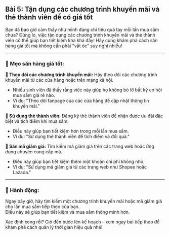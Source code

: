 ## Bài 5: Tận dụng các chương trình khuyến mãi và thẻ thành viên để có giá tốt

Bạn đã bao giờ cảm thấy như mình đang chi tiêu quá tay mỗi lần mua sắm chưa? Đừng lo, việc tận dụng các chương trình khuyến mãi và thẻ thành viên có thể giúp bạn tiết kiệm kha khá đấy! Hãy cùng khám phá cách săn hàng giá tốt mà không cần phải "vắt óc" suy nghĩ nhiều!

---

### 📌 Mẹo săn hàng giá tốt:

**🔹 Theo dõi các chương trình khuyến mãi:**
Hãy theo dõi các chương trình khuyến mãi từ các cửa hàng hoặc trên mạng xã hội.  
- Nhiều sinh viên đã thấy rằng việc này giúp họ không bỏ lỡ bất kỳ cơ hội mua sắm giá rẻ nào.  
- Ví dụ: "Theo dõi fanpage của các cửa hàng để cập nhật thông tin khuyến mãi."

**🔹 Sử dụng thẻ thành viên:**
Đăng ký thẻ thành viên để nhận được ưu đãi đặc biệt và tích điểm khi mua sắm.  
- Điều này giúp bạn tiết kiệm hơn trong mỗi lần mua sắm.  
- Ví dụ: "Sử dụng thẻ thành viên để tích điểm và đổi quà."

**🔹 Săn mã giảm giá:**
Tìm kiếm mã giảm giá trên các trang web hoặc ứng dụng chuyên cung cấp mã.  
- Điều này giúp bạn tiết kiệm thêm một khoản chi phí không nhỏ.  
- Ví dụ: "Sử dụng mã giảm giá từ các trang web như Shopee hoặc Lazada."

---

### 🚀 Hành động:

Ngay bây giờ, hãy tìm kiếm một chương trình khuyến mãi hoặc mã giảm giá cho lần mua sắm tiếp theo của bạn.  
Điều này sẽ giúp bạn tiết kiệm và mua sắm thông minh hơn.

Xác định xong rồi? Giờ đến bước lên kế hoạch – xem ngay bài tiếp theo để khám phá cách quản lý thời gian hiệu quả nhé!